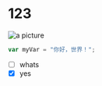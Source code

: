# 123
![a picture](https://fz-zion-static.functorz.com/202504171843/1cb3e8c7ebd420f2e63be0d060e65055/project/2000000000497674/images/s-zTTyxGunPXtjQmwcRcPw==.png)
``` javascript 
var myVar = "你好，世界！"; 
````
- [ ] whats
- [x] yes
